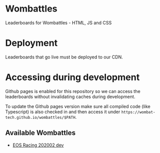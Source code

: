 # Wombattles

Leaderboards for Wombattles - HTML, JS and CSS

# Deployment

Leaderboards that go live must be deployed to our CDN.

# Accessing during development

Github pages is enabled for this repository so we can access the leaderboards without invalidating caches during
development.

To update the Github pages version make sure all compiled code (like Typescript) is also checked in and then access it
under `https://wombat-tech.github.io/wombattles/$PATH`.

## Available Wombattles

- [EOS Racing 202002 dev](https://wombat-tech.github.io/wombattles/eosracing/202002/eos-racing.html)

